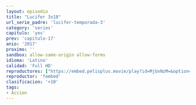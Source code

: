 ```yaml
---
layout: episodio
title: "Lucifer 3x18"
url_serie_padre: 'lucifer-temporada-3'
category: 'series'
capitulo: 'yes'
prev: 'capitulo-17'
anio: '2017'
proximo: ''
sandbox: allow-same-origin allow-forms
idioma: 'Latino'
calidad: 'Full HD'
reproductores: ["https://embed.pelisplus.movie/play?id=MjUxNzM=&option=latin"]
reproductor: 'fembed'
clasificacion: '+10'
tags:
- Accion
---
```












